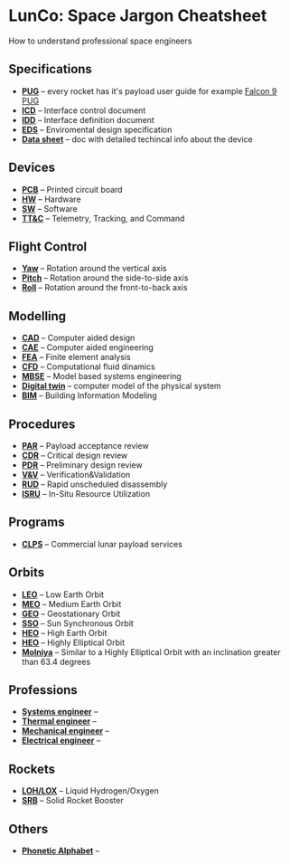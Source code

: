 # LunCo: Space Jargon Cheatsheet
How to understand professional space engineers

## Specifications
* **[PUG]()** – every rocket has it's payload user guide for example [Falcon 9 PUG](https://www.mach5lowdown.com/wp-content/uploads/PUG/falcon_9_users_guide_rev_2.0-1.pdf)
* **[ICD]()** – Interface control document
* **[IDD]()** – Interface definition document
* **[EDS]()** – Enviromental design specification
* **[Data sheet]()** – doc with detailed techincal info about the device

## Devices
* **[PCB]()** – Printed circuit board 
* **[HW]()** – Hardware
* **[SW]()** – Software
* **[TT&C]()** – Telemetry, Tracking, and Command

## Flight Control
* **[Yaw]()** – Rotation around the vertical axis
* **[Pitch]()** – Rotation around the side-to-side axis
* **[Roll]()** – Rotation around the front-to-back axis

## Modelling
* **[CAD]()** – Computer aided design
* **[CAE]()** – Computer aided engineering
* **[FEA]()** – Finite element analysis
* **[CFD]()** – Computational fluid dinamics
* **[MBSE]()** – Model based systems engineering
* **[Digital twin]()** – computer model of the physical system
* **[BIM]()** – Building Information Modeling
  
## Procedures
* **[PAR]()** – Payload acceptance review
* **[CDR]()** – Critical design review
* **[PDR]()** – Preliminary design review
* **[V&V]()** – Verification&Validation
* **[RUD]()** – Rapid unscheduled disassembly
* **[ISRU]()** – In-Situ Resource Utilization

## Programs
* **[CLPS]()** – Commercial lunar payload services

## Orbits
* **[LEO]()** – Low Earth Orbit
* **[MEO]()** – Medium Earth Orbit
* **[GEO]()** – Geostationary Orbit 
* **[SSO]()** – Sun Synchronous Orbit
* **[HEO]()** – High Earth Orbit
* **[HEO]()** – Highly Elliptical Orbit
* **[Molniya]()** – Similar to a Highly Elliptical Orbit with an inclination greater than 63.4 degrees
  
## Professions
* **[Systems engineer]()** –   
* **[Thermal engineer]()** –   
* **[Mechanical engineer]()** –   
* **[Electrical engineer]()** –    

## Rockets
* **[LOH/LOX]()** – Liquid Hydrogen/Oxygen
* **[SRB]()** – Solid Rocket Booster
  
## Others
* **[Phonetic Alphabet](https://en.wikipedia.org/wiki/International_Phonetic_Alphabet)** – 